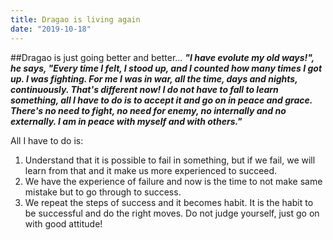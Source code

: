 ```yaml
---
title: Dragao is living again
date: "2019-10-18"
---
```

##Dragao is just going better and better... 
***"I have evolute my old ways!", he says, "Every time I felt, I stood up, and I counted how many times I got up. I was fighting. For me I was in war, all the time, days and nights, continuously. That's different now! I do not have to fall to learn something, all I have to do is to accept it and go on in peace and grace. There's no need to fight, no need for enemy, no internally and no externally. I am in peace with myself and with others."***

All I have to do is: 
1. Understand that it is possible to fail in something, but if we fail, we will learn from that and it make us more experienced to succeed.
2. We have the experience of failure and now is the time to not make same mistake but to go through to success.
3. We repeat the steps of success and it becomes habit. It is the habit to be successful and do the right moves. Do not judge yourself, just go on with good attitude!